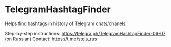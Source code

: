 # TelegramHashtagFinder
Helps find hashtags in history of Telegram chats/chanels

Step-by-step instructions: https://telegra.ph/TelegramHashtagFinder-06-07 (on Russian)
Contact: https://t.me/stels_rus
